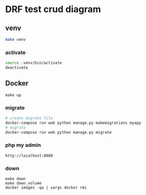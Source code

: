 # DRF test crud diagram

## venv

```sh
make venv
```

### activate

```sh
source .venv/bin/activate
deactivate
```

## Docker

```shell
make up
```

### migrate

```sh
# create migrate file
docker-compose run web python manage.py makemigrations myapp
# migrate
docker-compose run web python manage.py migrate
```

### php my admin

`http://localhost:8080`

### down

```shell
make down
make down_volume
docker images -qa | xargs docker rmi
```